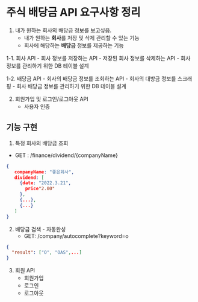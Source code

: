 # 주식 배당금 API 요구사항 정리

1. 내가 원하는 회사의 배당금 정보를 보고싶음.
    - 내가 원하는 **회사**를 저장 및 삭제 관리할 수 있는 기능
    - 회사에 해당하는 **배당금** 정보를 제공하는 기능
    
1-1. 회사  API 
    - 회사 정보를 저장하는 API
    - 저장된 회사 정보를 삭제하는 API
    - 회사 정보를 관리하기 위한 DB 테이블 설계

1-2. 배당금 API
    - 회사의 배당금 정보를 조회하는 API
    - 회사의 대방금 정보를 스크래핑
    - 회사 배당금 정보를 관리하기 위한 DB 테이블 설계

2. 회원가입 및 로그인/로그아웃 API
    - 사용자 인증

## 기능 구현
1. 특정 회사의 배당금 조회 
 - GET : /finance/dividend/{companyName}
```json
{
   companyName: "좋은회사",
   dividend: [
     {date: "2022.3.21",
       price"2.00"
     }, 
     {...},
     {...}
   ]
}
```
2. 배당금 검색 - 자동완성
   - GET: /company/autocomplete?keyword=o

```json
{
  "result": ["O", "OAS",...]
}
```

3. 회원 API
   - 회원가입
   - 로그인 
   - 로그아웃



